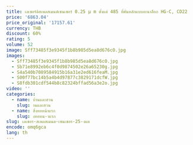 ```yaml
---
title: เลเซอร์ดิสเพลสเมนต์เซนเซอร์ 0.25 μ m ตั้งแต่ 485 ที่คั่นหลักแบบอะนาล็อก HG-C, CD22
price: '6863.04'
price_original: '17157.61'
currency: THB
discount: 60%
rating: 5
volume: 52
image: Sff73485f3e9345f1b8b985d5ea8d676cO.jpg
images:
  - Sff73485f3e9345f1b8b985d5ea8d676cO.jpg
  - Sb71e8992eb6c4f0d9874502e26a65230g.jpg
  - S4a540b7089584915b16a31e2ed616feaM.jpg
  - S00f77bc14b5a4b4d97877c3829171dcfW.jpg
  - S8fdb301cdf544b8c82324bffad56a3e2o.jpg
video: ''
categories:
  - name: บ้านและสวน
    slug: านและสวน
  - name: สิ่งทอหน้าแรก
    slug: งทอหน-าแรก
slug: เลเซอร-สเพลสเมนต-เซนเซอร-25-งแต
encode: omq6gca
lang: th
---
```

  